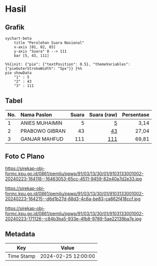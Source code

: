 # Hasil

## Grafik

```mermaid
xychart-beta
    title "Perolehan Suara Nasional"
    x-axis [01, 02, 03]
    y-axis "Suara" 0 --> 111
    bar [5, 43, 111]
```

```mermaid
%%{init: {"pie": {"textPosition": 0.5}, "themeVariables": {"pieOuterStrokeWidth": "5px"}} }%%
pie showData
    "1" : 5
    "2" : 43
    "3" : 111
```

## Tabel

| No. | Nama Paslon    | Suara | Suara (raw) | Persentase |
|:--- |:-------------- | -----:| -----------:| ----------:|
| 1   | ANIES MUHAIMIN | 5     | [5][p-1]    | 3,14       |
| 2   | PRABOWO GIBRAN | 43    | [43][p-2]   | 27,04      |
| 3   | GANJAR MAHFUD  | 111   | [111][p-3]  | 69,81      |


[p-1]: https://github.com/gigit-pemilu/pemilu-2024/blob/main/pilpres/hitung-suara/sub/91-papua/sub/03-jayapura/sub/13-waibu/sub/3001-desa-adat-dondai/sub/002-tps/sub/paslon-1.txt
[p-2]: https://github.com/gigit-pemilu/pemilu-2024/blob/main/pilpres/hitung-suara/sub/91-papua/sub/03-jayapura/sub/13-waibu/sub/3001-desa-adat-dondai/sub/002-tps/sub/paslon-2.txt
[p-3]: https://github.com/gigit-pemilu/pemilu-2024/blob/main/pilpres/hitung-suara/sub/91-papua/sub/03-jayapura/sub/13-waibu/sub/3001-desa-adat-dondai/sub/002-tps/sub/paslon-3.txt

## Foto C Plano

https://sirekap-obj-formc.kpu.go.id/0861/pemilu/ppwp/91/03/13/30/01/9103133001002-20240223-164118--16463053-65cc-4511-9459-82e40a7d2e33.jpg

https://sirekap-obj-formc.kpu.go.id/0861/pemilu/ppwp/91/03/13/30/01/9103133001002-20240223-164215--d6d1b27d-68d3-4c6a-be83-ca662f418ccf.jpg

https://sirekap-obj-formc.kpu.go.id/0861/pemilu/ppwp/91/03/13/30/01/9103133001002-20240223-171126--c84b3ba5-933e-4fb8-9789-5ae22139ba7e.jpg


## Metadata

| Key        | Value               |
| ---------- | ------------------- |
| Time Stamp | 2024-02-25 12:00:00 |



